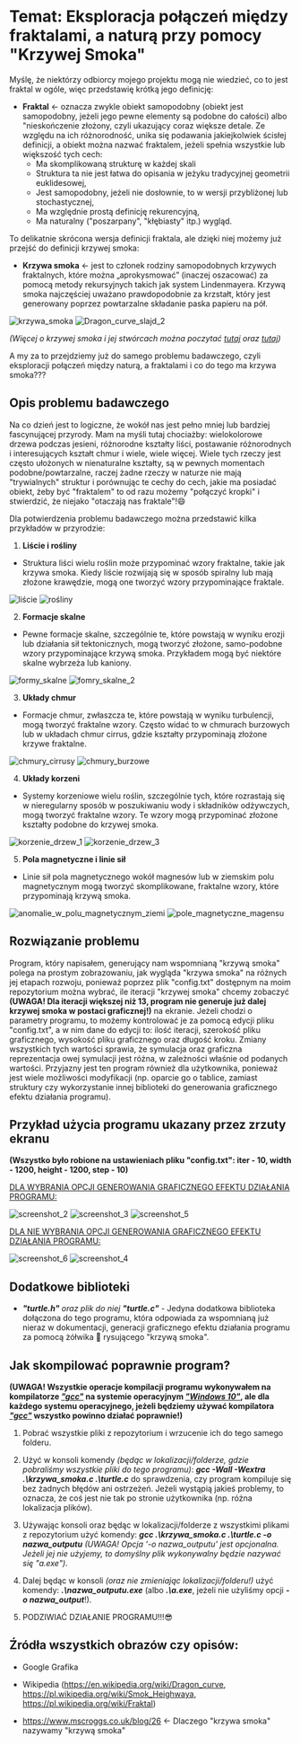 # Temat: Eksploracja połączeń między fraktalami, a naturą przy pomocy "Krzywej Smoka"

Myślę, że niektórzy odbiorcy mojego projektu mogą nie wiedzieć, co to jest fraktal w ogóle, więc przedstawię krótką jego definicję:

- **Fraktal** <- oznacza zwykle obiekt samopodobny (obiekt jest samopodobny, jeżeli jego pewne elementy są podobne do całości) albo "nieskończenie złożony, czyli ukazujący coraz większe detale. Ze względu na ich różnorodność, unika się podawania jakiejkolwiek ścisłej definicji, a obiekt można nazwać fraktalem, jeżeli spełnia wszystkie lub większość tych cech:
    - Ma skomplikowaną strukturę w każdej skali
    - Struktura ta nie jest łatwa do opisania w jeżyku tradycyjnej geometrii euklidesowej,
    - Jest samopodobny, jeżeli nie dosłownie, to w wersji przybliżonej lub stochastycznej,
    - Ma względnie prostą definicję rekurencyjną,
    - Ma naturalny ("poszarpany", "kłębiasty" itp.) wygląd.

To delikatnie skrócona wersja definicji fraktala, ale dzięki niej możemy już przejść do definicji krzywej smoka:

- **Krzywa smoka** <- jest to członek rodziny samopodobnych krzywych fraktalnych, które można „aprokysmować” (inaczej oszacować) za pomocą metody rekursyjnych takich jak system Lindenmayera. Krzywą smoka najczęściej uważano prawdopodobnie za krzstałt, który jest generowany poprzez powtarzalne składanie paska papieru na pół.

![krzywa_smoka](./images/krzywa_smoka.jpg) ![Dragon_curve_slajd_2](./images/Dragon_curve_slajd_2.png)

*(Więcej o krzywej smoka i jej stwórcach można poczytać [tutaj](https://en.wikipedia.org/wiki/Dragon_curve) oraz [tutaj](https://pl.wikipedia.org/wiki/Smok_Heighwaya))*

A my za to przejdziemy już do samego problemu badawczego, czyli eksploracji połączeń między naturą, a fraktalami i co do tego ma krzywa smoka???

## Opis problemu badawczego

Na co dzień jest to logiczne, że wokół nas jest pełno mniej lub bardziej fascynującej przyrody. Mam na myśli tutaj chociażby: wielokolorowe drzewa podczas jesieni, różnorodne kształty liści, postawanie różnorodnych i interesujących kształt chmur i wiele, wiele więcej. Wiele tych rzeczy jest często ułożonych w nienaturalne kształty, są w pewnych momentach podobne/powtarzalne, raczej żadne rzeczy w naturze nie mają "trywialnych" struktur i porównując te cechy do cech, jakie ma posiadać obiekt, żeby być "fraktalem" to od razu możemy "połączyć kropki" i stwierdzić, że niejako "otaczają nas fraktale"!😄

Dla potwierdzenia problemu badawczego można przedstawić kilka przykładów w przyrodzie:

1. **Liście i rośliny**
- Struktura liści wielu roślin może przypominać wzory fraktalne, takie jak krzywa smoka. Kiedy liście rozwijają się w sposób spiralny lub mają złożone krawędzie, mogą one tworzyć wzory przypominające fraktale.

![liście](./images/liście.jpeg) ![rośliny](./images/rośliny.jpeg)

2. **Formacje skalne**
- Pewne formacje skalne, szczególnie te, które powstają w wyniku erozji lub działania sił tektonicznych, mogą tworzyć złożone, samo-podobne wzory przypominające krzywą smoka. Przykładem mogą być niektóre skalne wybrzeża lub kaniony.

![formy_skalne](./images/formy_skalne.jpg) ![fomry_skalne_2](./images/fomry_skalne_2.jpeg)

3. **Układy chmur**
- Formacje chmur, zwłaszcza te, które powstają w wyniku turbulencji, mogą tworzyć fraktalne wzory. Często widać to w chmurach burzowych lub w układach chmur cirrus, gdzie kształty przypominają złożone krzywe fraktalne.

![chmury_cirrusy](./images/chmury_cirrusy.jpeg) ![chmury_burzowe](./images/chmury_burzowe.jpeg)

4. **Układy korzeni**
- Systemy korzeniowe wielu roślin, szczególnie tych, które rozrastają się w nieregularny sposób w poszukiwaniu wody i składników odżywczych, mogą tworzyć fraktalne wzory. Te wzory mogą przypominać złożone kształty podobne do krzywej smoka.

![korzenie_drzew_1](./images/korzenie_drzew_1.jpg) ![korzenie_drzew_3](./images/korzenie_drzew_3.jpg)

5. **Pola magnetyczne i linie sił**
- Linie sił pola magnetycznego wokół magnesów lub w ziemskim polu magnetycznym mogą tworzyć skomplikowane, fraktalne wzory, które przypominają krzywą smoka.

![anomalie_w_polu_magnetycznym_ziemi](./images/anomalie_w_polu_magnetycznym_ziemi.jpg) ![pole_magnetyczne_magensu](./images/pole_magnetyczne_magensu.jpg)

## Rozwiązanie problemu

Program, który napisałem, generujący nam wspomnianą "krzywą smoka" polega na prostym zobrazowaniu, jak wygląda "krzywa smoka" na różnych jej etapach rozwoju, ponieważ poprzez plik "config.txt" dostępnym na moim repozytorium można wybrać, ile iteracji "krzywej smoka" chcemy zobaczyć **(UWAGA! Dla iteracji większej niż 13, program nie generuje już dalej krzywej smoka w postaci graficznej!)** na ekranie. Jeżeli chodzi o parametry programu, to możemy kontrolować je za pomocą edycji pliku "config.txt", a w nim dane do edycji to: ilość iteracji, szerokość pliku graficznego, wysokość pliku graficznego oraz długość kroku. Zmiany wszystkich tych wartości sprawia, że symulacja oraz graficzna reprezentacja owej symulacji jest różna, w zależności właśnie od podanych wartości. Przyjazny jest ten program również dla użytkownika, ponieważ jest wiele możliwości modyfikacji (np. oparcie go o tablice, zamiast struktury czy wykorzystanie innej biblioteki do generowania graficznego efektu działania programu).

## Przykład użycia programu ukazany przez zrzuty ekranu

**(Wszystko było robione na ustawieniach pliku "config.txt": iter - 10, width - 1200, height - 1200, step - 10)**

<ins>DLA WYBRANIA OPCJI GENEROWANIA GRAFICZNEGO EFEKTU DZIAŁANIA PROGRAMU:<ins>

![screenshot_2](./screenshots/screenshot_2.png) ![screenshot_3](./screenshots/screenshot_3.png) ![screenshot_5](./screenshots/screenshot_5.png)

<ins>DLA NIE WYBRANIA OPCJI GENEROWANIA GRAFICZNEGO EFEKTU DZIAŁANIA PROGRAMU:<ins>

![screenshot_6](./screenshots/screenshot_6.png) ![screenshot_4](./screenshots/screenshot_4.png)

## Dodatkowe biblioteki

- ***"turtle.h"** oraz plik do niej **"turtle.c"*** - Jedyna dodatkowa biblioteka dołączona do tego programu, która odpowiada za wspomnianą już nieraz w dokumentacji, generacji graficznego efektu działania programu za pomocą żółwika 🐢 rysującego "krzywą smoka".

## Jak skompilować poprawnie program?

**(UWAGA! Wszystkie operacje kompilacji programu wykonywałem na kompilatorze *<ins>"gcc"<ins>* na systemie operacyjnym *<ins>"Windows 10"<ins>*, ale dla każdego systemu operacyjnego, jeżeli będziemy używać kompilatora *<ins>"gcc"<ins>* wszystko powinno działać poprawnie!)**

1. Pobrać wszystkie pliki z repozytorium i wrzucenie ich do tego samego folderu.

1. Użyć w konsoli komendy *(będąc w lokalizacji/folderze, gdzie pobraliśmy wszystkie pliki do tego programu)*: ***gcc -Wall -Wextra .\krzywa_smoka.c .\turtle.c*** do sprawdzenia, czy program kompiluje się bez żadnych błędów ani ostrzeżeń. Jeżeli wystąpią jakieś problemy, to oznacza, że coś jest nie tak po stronie użytkownika (np. różna lokalizacja plików).

1. Używając konsoli oraz będąc w lokalizacji/folderze z wszystkimi plikami z repozytorium użyć komendy: ***gcc .\krzywa_smoka.c .\turtle.c -o nazwa_outputu*** *(UWAGA! Opcja '-o nazwa_outputu' jest opcjonalna. Jeżeli jej nie użyjemy, to domyślny plik wykonywalny będzie nazywać się "a.exe")*.

1. Dalej będąc w konsoli *(oraz nie zmieniając lokalizacji/folderu!)* użyć komendy: ***.\nazwa_outputu.exe*** (albo ***.\a.exe***, jeżeli nie użyliśmy opcji ***-o nazwa_output***!).

1. PODZIWIAĆ DZIAŁANIE PROGRAMU!!!😎

## Źródła wszystkich obrazów czy opisów:
- Google Grafika

- Wikipedia (https://en.wikipedia.org/wiki/Dragon_curve, https://pl.wikipedia.org/wiki/Smok_Heighwaya, https://pl.wikipedia.org/wiki/Fraktal)

- https://www.mscroggs.co.uk/blog/26 <- Dlaczego "krzywa smoka" nazywamy "krzywą smoka"
